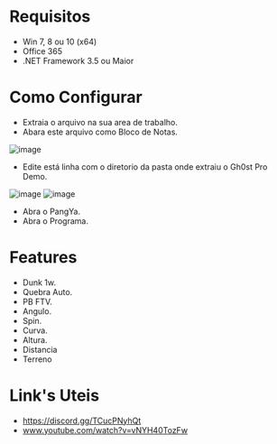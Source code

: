 # Requisitos
- Win 7, 8 ou 10 (x64)
- Office 365
- .NET Framework 3.5 ou Maior
# Como Configurar
- Extraia o arquivo na sua area de trabalho.
- Abara este arquivo como Bloco de Notas.

![image](https://user-images.githubusercontent.com/82356894/142737828-877b3400-11de-4185-b73d-2182f9d6f49c.png)
- Edite está linha com o diretorio da pasta onde extraiu o Gh0st Pro Demo.

![image](https://user-images.githubusercontent.com/82356894/142737970-4280c1a7-2e18-42a9-b4f8-a0598aac4892.png)
![image](https://user-images.githubusercontent.com/82356894/142738145-fb03536b-e413-4e26-bdc9-def6f437e5d2.png)

- Abra o PangYa.
- Abra o Programa.
# Features
- Dunk 1w.
- Quebra Auto.
- PB FTV.
- Angulo.
- Spin.
- Curva.
- Altura.
- Distancia
- Terreno
# Link's Uteis
- https://discord.gg/TCucPNyhQt 
- www.youtube.com/watch?v=vNYH40TozFw
